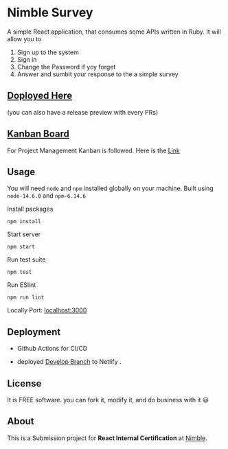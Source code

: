 # Nimble Survey

A simple React application, that consumes some  APIs written in Ruby. It will allow you to  
 1. Sign up to the system
 2. Sign in
 3. Change the Password if yoy forget
 4. Answer and sumbit your response to the a simple survey 

## [Doployed Here](https://sleepy-hugle-723d70.netlify.app/)
(you can also have a release preview with every PRs)

## [Kanban Board]()
For Project Management Kanban is followed. Here is the  [Link](https://github.com/noor-ahmed/nimble-survey/projects/1)
## Usage

You will need `node` and `npm` installed globally on your machine.  Built using `node-14.6.0` and `npm-6.14.6`

Install packages
```
npm install
```

Start server
```
npm start  
```
Run test suite
```
npm test
```
Run ESlint
```
npm run lint
```

Locally Port: [localhost:3000](localhost:3000)

## Deployment
- Github Actions for CI/CD

- deployed [Develop Branch](https://github.com/noor-ahmed/nimble-survey/tree/develop) to Netlify .

## License

It is FREE software. you can fork it, modify it, and do business with it 😃

[LICENSE]: /LICENSE

## About

This is a Submission project for **React Internal Certification** at [Nimble](https://nimblehq.co/).
